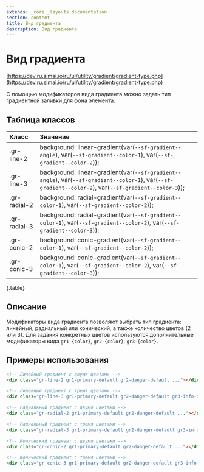 ```yaml
---
extends: _core._layouts.documentation
section: content
title: Вид градиента
description: Вид градиента
---
```


# Вид градиента

[https://dev.ru.simai.io/ru/ui/utility/gradient/gradient-type.php](https://dev.ru.simai.io/ru/ui/utility/gradient/gradient-type.php)

С помощью модификаторов вида градиента можно задать тип градиентной заливки для фона элемента.

## Таблица классов

| Класс        | Значение                                                                                                                           |
|:-------------|:-------------------------------------------------------------------------------------------------------------------------------------------------------|
| .gr-line-2   | background: linear-gradient(var(`--sf-gradient--angle`), var(`--sf-gradient--color-1`), var(`--sf-gradient--color-2`));                                |
| .gr-line-3   | background: linear-gradient(var(`--sf-gradient--angle`), var(`--sf-gradient--color-1`), var(`--sf-gradient--color-2`), var(`--sf-gradient--color-3`)); |
| .gr-radial-2 | background: radial-gradient(var(`--sf-gradient--color-1`), var(`--sf-gradient--color-2`));                                                             |
| .gr-radial-3 | background: radial-gradient(var(`--sf-gradient--color-1`), var(`--sf-gradient--color-2`), var(`--sf-gradient--color-3`));                              |
| .gr-conic-2  | background: conic-gradient(var(`--sf-gradient--color-1`), var(`--sf-gradient--color-2`));                                                              |
| .gr-conic-3  | background: conic-gradient(var(`--sf-gradient--color-1`), var(`--sf-gradient--color-2`), var(`--sf-gradient--color-3`));                               |
{.table}

## Описание

Модификаторы вида градиента позволяют выбрать тип градиента: линейный, радиальный или конический, а также количество
цветов (2 или 3). Для задания конкретных цветов используются дополнительные модификаторы вида `gr1-{color}`,
`gr2-{color}`, `gr3-{color}`.

## Примеры использования

```html
<!-- Линейный градиент с двумя цветами -->
<div class="gr-line-2 gr1-primary-default gr2-danger-default ..."></div>
```

```html
<!-- Линейный градиент с тремя цветами -->
<div class="gr-line-3 gr1-primary-default gr2-danger-default gr3-info-default ..."></div>
```

```html
<!-- Радиальный градиент с двумя цветами -->
<div class="gr-radial-2 gr1-primary-default gr2-danger-default ..."></div>
```

```html
<!-- Радиальный градиент с тремя цветами -->
<div class="gr-radial-3 gr1-primary-default gr2-danger-default gr3-info-default ..."></div>
```

```html
<!-- Конический градиент с двумя цветами -->
<div class="gr-conic-2 gr1-primary-default gr2-danger-default ..."></div>
```

```html
<!-- Конический градиент с тремя цветами -->
<div class="gr-conic-3 gr1-primary-default gr2-danger-default gr3-info-default ..."></div>
```
